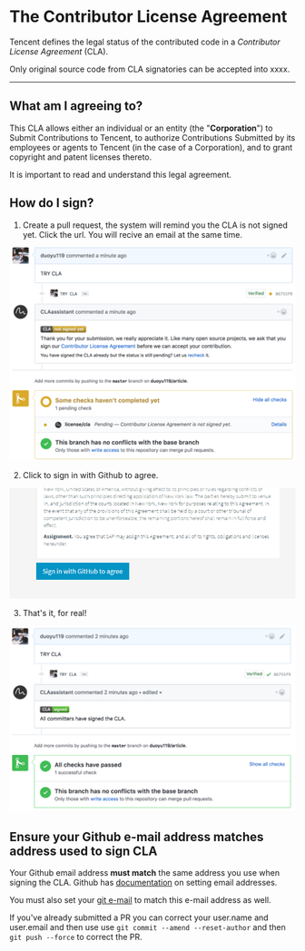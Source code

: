 # The Contributor License Agreement

Tencent defines the legal status of the contributed code in a *Contributor License Agreement* (CLA).

Only original source code from CLA signatories can be accepted into xxxx. 

------

## What am I agreeing to? 

This CLA allows either an individual or an entity (the "**Corporation**") to Submit Contributions to Tencent, to authorize Contributions Submitted by its employees or agents to Tencent (in the case of a Corporation), and to grant copyright and patent licenses thereto. 

It is important to read and understand this legal agreement.



## How do I sign?

1. Create a pull request, the system will remind you the CLA is not signed yet. Click the url. You will recive an email at the same time. 

![](docs/img/CLA1.png)


2. Click to sign in with Github to agree.


![](docs/img/CLA2.png)


3. That's it, for real!

![](docs/img/CLA3.png)



## Ensure your Github e-mail address matches address used to sign CLA

Your Github email address **must match** the same address you use when signing the CLA. Github has [documentation](https://help.github.com/articles/setting-your-commit-email-address-on-github/) on setting email addresses.

You must also set your [git e-mail](https://help.github.com/articles/setting-your-email-in-git) to match this e-mail address as well.

If you've already submitted a PR you can correct your user.name and user.email and then use use `git commit --amend --reset-author` and then `git push --force` to correct the PR.
